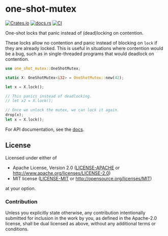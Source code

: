 # one-shot-mutex

[![Crates.io](https://img.shields.io/crates/v/one-shot-mutex)](https://crates.io/crates/one-shot-mutex)
[![docs.rs](https://img.shields.io/docsrs/one-shot-mutex)](https://docs.rs/one-shot-mutex)
[![CI](https://github.com/mkroening/one-shot-mutex/actions/workflows/ci.yml/badge.svg)](https://github.com/mkroening/one-shot-mutex/actions/workflows/ci.yml)

One-shot locks that panic instead of (dead)locking on contention.

These locks allow no contention and panic instead of blocking on `lock` if they are already locked.
This is useful in situations where contention would be a bug, such as in single-threaded programs that would deadlock on contention.

```rust
use one_shot_mutex::OneShotMutex;

static X: OneShotMutex<i32> = OneShotMutex::new(42);

let x = X.lock();

// This panics instead of deadlocking.
// let x2 = X.lock();

// Once we unlock the mutex, we can lock it again.
drop(x);
let x = X.lock();
```

For API documentation, see the [docs].

[docs]: https://docs.rs/one-shot-mutex

## License

Licensed under either of

 * Apache License, Version 2.0
   ([LICENSE-APACHE](LICENSE-APACHE) or http://www.apache.org/licenses/LICENSE-2.0)
 * MIT license
   ([LICENSE-MIT](LICENSE-MIT) or http://opensource.org/licenses/MIT)

at your option.

### Contribution

Unless you explicitly state otherwise, any contribution intentionally submitted
for inclusion in the work by you, as defined in the Apache-2.0 license, shall be
dual licensed as above, without any additional terms or conditions.
